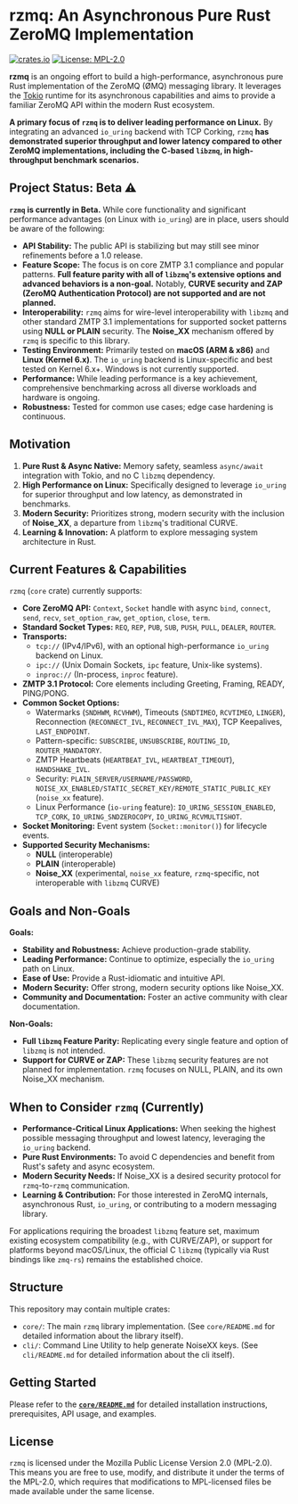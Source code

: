 # rzmq: An Asynchronous Pure Rust ZeroMQ Implementation

[![crates.io](https://img.shields.io/crates/v/rzmq.svg)](https://crates.io/crates/rzmq)
[![License: MPL-2.0](https://img.shields.io/badge/License-MPL%202.0-brightgreen.svg)](https://opensource.org/licenses/MPL-2.0)

**rzmq** is an ongoing effort to build a high-performance, asynchronous pure Rust implementation of the ZeroMQ (ØMQ) messaging library. It leverages the [Tokio](https://tokio.rs/) runtime for its asynchronous capabilities and aims to provide a familiar ZeroMQ API within the modern Rust ecosystem.

**A primary focus of `rzmq` is to deliver leading performance on Linux.** By integrating an advanced `io_uring` backend with TCP Corking, `rzmq` **has demonstrated superior throughput and lower latency compared to other ZeroMQ implementations, including the C-based `libzmq`, in high-throughput benchmark scenarios.**

## Project Status: Beta ⚠️

**`rzmq` is currently in Beta.** While core functionality and significant performance advantages (on Linux with `io_uring`) are in place, users should be aware of the following:

*   **API Stability:** The public API is stabilizing but may still see minor refinements before a 1.0 release.
*   **Feature Scope:** The focus is on core ZMTP 3.1 compliance and popular patterns. **Full feature parity with all of `libzmq`'s extensive options and advanced behaviors is a non-goal.** Notably, **CURVE security and ZAP (ZeroMQ Authentication Protocol) are not supported and are not planned.**
*   **Interoperability:** `rzmq` aims for wire-level interoperability with `libzmq` and other standard ZMTP 3.1 implementations for supported socket patterns using **NULL or PLAIN** security. The **Noise_XX** mechanism offered by `rzmq` is specific to this library.
*   **Testing Environment:** Primarily tested on **macOS (ARM & x86)** and **Linux (Kernel 6.x)**. The `io_uring` backend is Linux-specific and best tested on Kernel 6.x+. Windows is not currently supported.
*   **Performance:** While leading performance is a key achievement, comprehensive benchmarking across all diverse workloads and hardware is ongoing.
*   **Robustness:** Tested for common use cases; edge case hardening is continuous.

## Motivation

1.  **Pure Rust & Async Native:** Memory safety, seamless `async/await` integration with Tokio, and no C `libzmq` dependency.
2.  **High Performance on Linux:** Specifically designed to leverage `io_uring` for superior throughput and low latency, as demonstrated in benchmarks.
3.  **Modern Security:** Prioritizes strong, modern security with the inclusion of **Noise_XX**, a departure from `libzmq`'s traditional CURVE.
4.  **Learning & Innovation:** A platform to explore messaging system architecture in Rust.

## Current Features & Capabilities

`rzmq` (`core` crate) currently supports:

*   **Core ZeroMQ API:** `Context`, `Socket` handle with async `bind`, `connect`, `send`, `recv`, `set_option_raw`, `get_option`, `close`, `term`.
*   **Standard Socket Types:** `REQ`, `REP`, `PUB`, `SUB`, `PUSH`, `PULL`, `DEALER`, `ROUTER`.
*   **Transports:**
    *   `tcp://` (IPv4/IPv6), with an optional high-performance `io_uring` backend on Linux.
    *   `ipc://` (Unix Domain Sockets, `ipc` feature, Unix-like systems).
    *   `inproc://` (In-process, `inproc` feature).
*   **ZMTP 3.1 Protocol:** Core elements including Greeting, Framing, READY, PING/PONG.
*   **Common Socket Options:**
    *   Watermarks (`SNDHWM`, `RCVHWM`), Timeouts (`SNDTIMEO`, `RCVTIMEO`, `LINGER`), Reconnection (`RECONNECT_IVL`, `RECONNECT_IVL_MAX`), TCP Keepalives, `LAST_ENDPOINT`.
    *   Pattern-specific: `SUBSCRIBE`, `UNSUBSCRIBE`, `ROUTING_ID`, `ROUTER_MANDATORY`.
    *   ZMTP Heartbeats (`HEARTBEAT_IVL`, `HEARTBEAT_TIMEOUT`), `HANDSHAKE_IVL`.
    *   Security: `PLAIN_SERVER/USERNAME/PASSWORD`, `NOISE_XX_ENABLED/STATIC_SECRET_KEY/REMOTE_STATIC_PUBLIC_KEY` (`noise_xx` feature).
    *   Linux Performance (`io-uring` feature): `IO_URING_SESSION_ENABLED`, `TCP_CORK`, `IO_URING_SNDZEROCOPY`, `IO_URING_RCVMULTISHOT`.
*   **Socket Monitoring:** Event system (`Socket::monitor()`) for lifecycle events.
*   **Supported Security Mechanisms:**
    *   **NULL** (interoperable)
    *   **PLAIN** (interoperable)
    *   **Noise_XX** (experimental, `noise_xx` feature, `rzmq`-specific, not interoperable with `libzmq` CURVE)

## Goals and Non-Goals

**Goals:**

*   **Stability and Robustness:** Achieve production-grade stability.
*   **Leading Performance:** Continue to optimize, especially the `io_uring` path on Linux.
*   **Ease of Use:** Provide a Rust-idiomatic and intuitive API.
*   **Modern Security:** Offer strong, modern security options like Noise_XX.
*   **Community and Documentation:** Foster an active community with clear documentation.

**Non-Goals:**

*   **Full `libzmq` Feature Parity:** Replicating every single feature and option of `libzmq` is not intended.
*   **Support for CURVE or ZAP:** These `libzmq` security features are not planned for implementation. `rzmq` focuses on NULL, PLAIN, and its own Noise_XX mechanism.

## When to Consider `rzmq` (Currently)

*   **Performance-Critical Linux Applications:** When seeking the highest possible messaging throughput and lowest latency, leveraging the `io_uring` backend.
*   **Pure Rust Environments:** To avoid C dependencies and benefit from Rust's safety and async ecosystem.
*   **Modern Security Needs:** If Noise_XX is a desired security protocol for `rzmq`-to-`rzmq` communication.
*   **Learning & Contribution:** For those interested in ZeroMQ internals, asynchronous Rust, `io_uring`, or contributing to a modern messaging library.

For applications requiring the broadest `libzmq` feature set, maximum existing ecosystem compatibility (e.g., with CURVE/ZAP), or support for platforms beyond macOS/Linux, the official C `libzmq` (typically via Rust bindings like `zmq-rs`) remains the established choice.

## Structure

This repository may contain multiple crates:

*   `core/`: The main `rzmq` library implementation. (See `core/README.md` for detailed information about the library itself).
*   `cli/`: Command Line Utility to help generate NoiseXX keys. (See `cli/README.md` for detailed information about the cli itself).

## Getting Started

Please refer to the **[`core/README.md`](core/README.md)** for detailed installation instructions, prerequisites, API usage, and examples.

## License

`rzmq` is licensed under the Mozilla Public License Version 2.0 (MPL-2.0). This means you are free to use, modify, and distribute it under the terms of the MPL-2.0, which requires that modifications to MPL-licensed files be made available under the same license.
